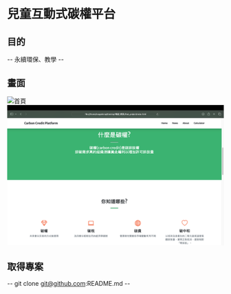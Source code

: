 # 兒童互動式碳權平台
## 目的 ##
-- 永續環保、教學 --

## 畫面 ##
![首頁](/imgs/home-page.png)
![關於頁面](/imgs/about-page.png)

## 取得專案 ##
-- git clone git@github.com:README.md --
